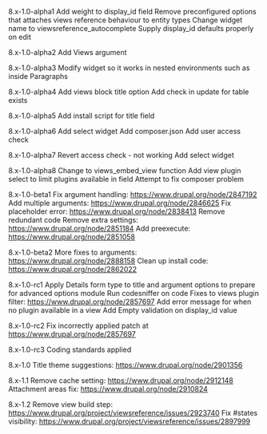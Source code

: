 8.x-1.0-alpha1
Add weight to display_id field
Remove preconfigured options that attaches views reference behaviour
to entity types
Change widget name to viewsreference_autocomplete
Supply display_id defaults properly on edit

8.x-1.0-alpha2
Add Views argument

8.x-1.0-alpha3
Modify widget so it works in nested environments such as inside Paragraphs

8.x-1.0-alpha4
Add views block title option
Add check in update for table exists

8.x-1.0-alpha5
Add install script for title field

8.x-1.0-alpha6
Add select widget
Add composer.json
Add user access check

8.x-1.0-alpha7
Revert access check - not working
Add select widget

8.x-1.0-alpha8
Change to views_embed_view function
Add view plugin select to limit plugins available in field
Attempt to fix composer problem

8.x-1.0-beta1
Fix argument handling: https://www.drupal.org/node/2847192
Add multiple arguments: https://www.drupal.org/node/2846625
Fix placeholder error: https://www.drupal.org/node/2838413
Remove redundant code
Remove extra settings: https://www.drupal.org/node/2851184
Add preexecute: https://www.drupal.org/node/2851058

8.x-1.0-beta2
More fixes to arguments: https://www.drupal.org/node/2888158
Clean up install code: https://www.drupal.org/node/2862022

8.x-1.0-rc1
Apply Details form type to title and argument options to prepare
for advanced options module
Run codesniffer on code
Fixes to views plugin filter: https://www.drupal.org/node/2857697
Add error message for when no plugin available in a view
Add Empty validation on display_id value

8.x-1.0-rc2
Fix incorrectly applied patch at https://www.drupal.org/node/2857697

8.x-1.0-rc3
Coding standards applied

8.x-1.0
Title theme suggestions: https://www.drupal.org/node/2901356

8.x-1.1
Remove cache setting: https://www.drupal.org/node/2912148
Attachment areas fix: https://www.drupal.org/node/2910824

8.x-1.2
Remove view build step: https://www.drupal.org/project/viewsreference/issues/2923740
Fix #states visibility: https://www.drupal.org/project/viewsreference/issues/2897999
